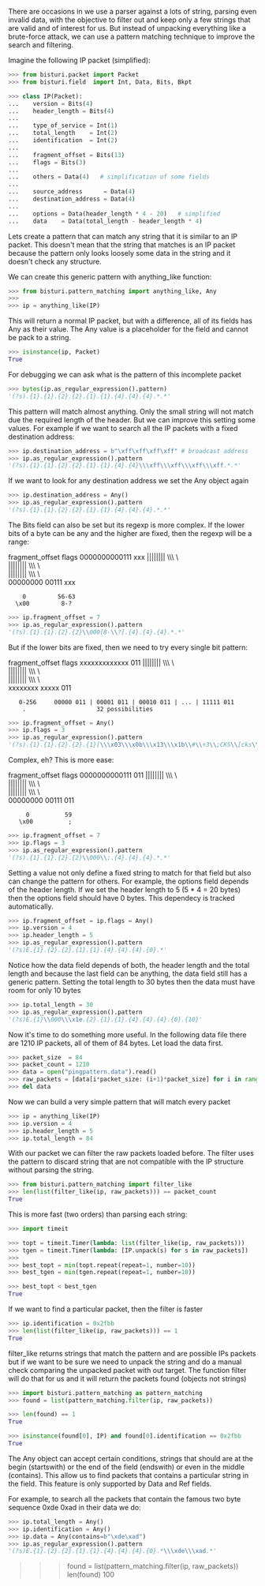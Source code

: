 There are occasions in we use a parser against a lots of string, parsing even invalid data, with the objective to filter
out and keep only a few strings that are valid and of interest for us.
But instead of unpacking everything like a brute-force attack, we can use a pattern matching technique to
improve the search and filtering.

Imagine the following IP packet (simplified):

```python
>>> from bisturi.packet import Packet
>>> from bisturi.field  import Int, Data, Bits, Bkpt

>>> class IP(Packet):
...    version = Bits(4)
...    header_length = Bits(4)
...
...    type_of_service = Int(1)
...    total_length    = Int(2)
...    identification  = Int(2)
...
...    fragment_offset = Bits(13)
...    flags = Bits(3)
...
...    others = Data(4)   # simplification of some fields
...
...    source_address      = Data(4)
...    destination_address = Data(4)
...
...    options = Data(header_length * 4 - 20)   # simplified
...    data    = Data(total_length - header_length * 4)

```


Lets create a pattern that can match any string that it is similar to an IP packet. This doesn't mean that
the string that matches is an IP packet because the pattern only looks loosely some data in the string and
it doesn't check any structure.

We can create this generic pattern with anything_like function:

```python
>>> from bisturi.pattern_matching import anything_like, Any
>>>
>>> ip = anything_like(IP)

```

This will return a normal IP packet, but with a difference, all of its fields has Any as their value.
The Any value is a placeholder for the field and cannot be pack to a string.

```python
>>> isinstance(ip, Packet)
True

```

For debugging we can ask what is the pattern of this incomplete packet

```python
>>> bytes(ip.as_regular_expression().pattern)
'(?s).{1}.{1}.{2}.{2}.{1}.{1}.{4}.{4}.{4}.*.*'

```

This pattern will match almost anything. Only the small string will not match due the required length of the header.
But we can improve this setting some values. For example if we want to search all the IP packets with a fixed destination
address:

```python
>>> ip.destination_address = b"\xff\xff\xff\xff" # broadcast address
>>> ip.as_regular_expression().pattern
'(?s).{1}.{1}.{2}.{2}.{1}.{1}.{4}.{4}\\\xff\\\xff\\\xff\\\xff.*.*'

```

If we want to look for any destination address we set the Any object again

```python
>>> ip.destination_address = Any()
>>> ip.as_regular_expression().pattern
'(?s).{1}.{1}.{2}.{2}.{1}.{1}.{4}.{4}.{4}.*.*'

```

The Bits field can also be set but its regexp is more complex.
If the lower bits of a byte can be any and the higher are fixed, then the regexp will be a range:

  fragment_offset flags
     0000000000111 xxx
     |||||||| \\\\\ \\\
     ||||||||  \\\\\ \\\
     ||||||||   \\\\\ \\\
     00000000    00111 xxx

        0         56-63
      \x00         8-?

```python
>>> ip.fragment_offset = 7
>>> ip.as_regular_expression().pattern
'(?s).{1}.{1}.{2}.{2}\\000[8-\\?].{4}.{4}.{4}.*.*'

```

But if the lower bits are fixed, then we need to try every single bit pattern:

  fragment_offset flags
     xxxxxxxxxxxxx 011
     |||||||| \\\\\ \\\
     ||||||||  \\\\\ \\\
     ||||||||   \\\\\ \\\
     xxxxxxxx    xxxxx 011

       0-256     00000 011 | 00001 011 | 00010 011 | ... | 11111 011
        .                    32 possibilities

```python
>>> ip.fragment_offset = Any()
>>> ip.flags = 3
>>> ip.as_regular_expression().pattern
'(?s).{1}.{1}.{2}.{2}.{1}[\\\x03\\\x0b\\\x13\\\x1b\\#\\+3\\;CKS\\[cks\\{\\\x83\\\x8b\\\x93\\\x9b\\\xa3\\\xab\\\xb3\\\xbb\\\xc3\\\xcb\\\xd3\\\xdb\\\xe3\\\xeb\\\xf3\\\xfb].{4}.{4}.{4}.*.*'

```

Complex, eh?
This is more ease:

  fragment_offset flags
     0000000000111 011
     |||||||| \\\\\ \\\
     ||||||||  \\\\\ \\\
     ||||||||   \\\\\ \\\
     00000000    00111 011
    
         0          59
       \x00          ;

```python
>>> ip.fragment_offset = 7
>>> ip.flags = 3
>>> ip.as_regular_expression().pattern
'(?s).{1}.{1}.{2}.{2}\\000\\;.{4}.{4}.{4}.*.*'

```


Setting a value not only define a fixed string to match for that field but also can change the pattern for others.
For example, the options field depends of the header length. If we set the header length to 5 (5 * 4 = 20 bytes) then
the options field should have 0 bytes. This dependecy is tracked automatically.

```python
>>> ip.fragment_offset = ip.flags = Any()
>>> ip.version = 4
>>> ip.header_length = 5
>>> ip.as_regular_expression().pattern
'(?s)E.{1}.{2}.{2}.{1}.{1}.{4}.{4}.{4}.{0}.*'

```

Notice how the data field depends of both, the header length and the total length and because the last field can
be anything, the data field still has a generic pattern.
Setting the total length to 30 bytes then the data must have room for only 10 bytes

```python
>>> ip.total_length = 30
>>> ip.as_regular_expression().pattern
'(?s)E.{1}\\000\\\x1e.{2}.{1}.{1}.{4}.{4}.{4}.{0}.{10}'

```

Now it's time to do something more useful. In the following data file there are 1210  IP packets, 
all of them of 84 bytes.
Let load the data first.

```python
>>> packet_size  = 84
>>> packet_count = 1210
>>> data = open("pingpattern.data").read()
>>> raw_packets = [data[i*packet_size: (i+1)*packet_size] for i in range(packet_count)]
>>> del data

```

Now we can build a very simple pattern that will match every packet 

```python
>>> ip = anything_like(IP)
>>> ip.version = 4
>>> ip.header_length = 5
>>> ip.total_length = 84

```

With our packet we can filter the raw packets loaded before. The filter uses the pattern
to discard string that are not compatible with the IP structure without parsing the string.

```python
>>> from bisturi.pattern_matching import filter_like
>>> len(list(filter_like(ip, raw_packets))) == packet_count
True

```

This is more fast (two orders) than parsing each string:

```python
>>> import timeit

>>> topt = timeit.Timer(lambda: list(filter_like(ip, raw_packets)))
>>> tgen = timeit.Timer(lambda: [IP.unpack(s) for s in raw_packets])
>>>
>>> best_topt = min(topt.repeat(repeat=1, number=10))
>>> best_tgen = min(tgen.repeat(repeat=1, number=10))

>>> best_topt < best_tgen
True

```

If we want to find a particular packet, then the filter is faster

```python
>>> ip.identification = 0x2fbb
>>> len(list(filter_like(ip, raw_packets))) == 1
True

```

filter_like returns strings that match the pattern and are possible IPs packets
but if we want to be sure we need to unpack the string and do a manual check comparing
the unpacked packet with out target.
The function filter will do that for us and it will return the packets found (objects  not
strings)

```python
>>> import bisturi.pattern_matching as pattern_matching
>>> found = list(pattern_matching.filter(ip, raw_packets))

>>> len(found) == 1
True

>>> isinstance(found[0], IP) and found[0].identification == 0x2fbb
True


```

The Any object can accept certain conditions, strings that should are at the begin (startswith) or 
the end of the field (endswith) or even in the middle (contains). 
This allow us to find packets that contains a particular string in the field.
This feature is only supported by Data and Ref fields.

For example, to search all the packets that contain the famous two byte sequence 0xde 0xad in their data we do:

```python
>>> ip.total_length = Any()
>>> ip.identification = Any()
>>> ip.data = Any(contains=b"\xde\xad")
>>> ip.as_regular_expression().pattern
'(?s)E.{1}.{2}.{2}.{1}.{1}.{4}.{4}.{4}.{0}.*\\\xde\\\xad.*'

```

>>> found = list(pattern_matching.filter(ip, raw_packets))
>>> len(found)
100

